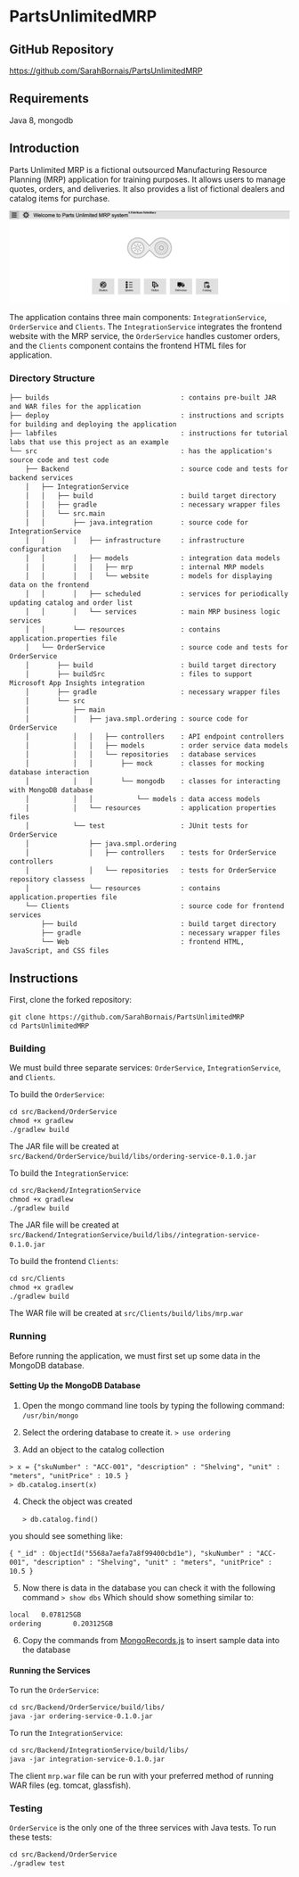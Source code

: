 # PartsUnlimitedMRP

## GitHub Repository

https://github.com/SarahBornais/PartsUnlimitedMRP

## Requirements

Java 8, mongodb

## Introduction

Parts Unlimited MRP is a fictional outsourced Manufacturing Resource Planning (MRP) application for training purposes. It allows users to manage quotes, orders, and deliveries. It also provides a list of fictional dealers and catalog items for purchase.

![image](../images/PartsUnlimitedMRP.png)

The application contains three main components: `IntegrationService`, `OrderService` and `Clients`. The `IntegrationService` integrates the frontend website with the MRP service, the `OrderService` handles customer orders, and the `Clients` component contains the frontend HTML files for application.

### Directory Structure

```
├── builds                                 : contains pre-built JAR and WAR files for the application
├── deploy                                 : instructions and scripts for building and deploying the application
├── labfiles                               : instructions for tutorial labs that use this project as an example
└── src                                    : has the application's source code and test code
    ├── Backend                            : source code and tests for backend services
    │   ├── IntegrationService       
    │   │   ├── build                      : build target directory
    │   │   ├── gradle                     : necessary wrapper files
    │   │   └── src.main    
    │   │       ├── java.integration       : source code for IntegrationService
    │   │       │   ├── infrastructure     : infrastructure configuration
    │   │       │   ├── models             : integration data models
    │   │       │   │   ├── mrp            : internal MRP models
    │   │       │   │   └── website        : models for displaying data on the frontend
    │   │       │   ├── scheduled          : services for periodically updating catalog and order list
    │   │       │   └── services           : main MRP business logic services
    │   │       └── resources              : contains application.properties file
    │   └── OrderService                   : source code and tests for OrderService
    │       ├── build                      : build target directory
    │       ├── buildSrc                   : files to support Microsoft App Insights integration
    │       ├── gradle                     : necessary wrapper files
    │       └── src
    │           ├── main           
    │           │   ├── java.smpl.ordering : source code for OrderService
    │           │   │   ├── controllers    : API endpoint controllers
    │           │   │   ├── models         : order service data models
    │           │   │   └── repositories   : database services
    │           │   │       ├── mock       : classes for mocking database interaction
    │           │   │       └── mongodb    : classes for interacting with MongoDB database
    │           │   │           └── models : data access models  
    │           │   └── resources          : application properties files
    │           └── test                   : JUnit tests for OrderService
    │               ├── java.smpl.ordering
    │               │   ├── controllers    : tests for OrderService controllers
    │               │   └── repositories   : tests for OrderService repository classess
    │               └── resources          : contains application.properties file
    └── Clients                            : source code for frontend services
        ├── build                          : build target directory
        ├── gradle                         : necessary wrapper files
        └── Web                            : frontend HTML, JavaScript, and CSS files
```

## Instructions

First, clone the forked repository:

```
git clone https://github.com/SarahBornais/PartsUnlimitedMRP
cd PartsUnlimitedMRP
```


### Building

We must build three separate services: `OrderService`, `IntegrationService`, and `Clients`.

To build the `OrderService`:

```
cd src/Backend/OrderService
chmod +x gradlew
./gradlew build
```

The JAR file will be created at `src/Backend/OrderService/build/libs/ordering-service-0.1.0.jar`

To build the `IntegrationService`:

```
cd src/Backend/IntegrationService
chmod +x gradlew
./gradlew build
```

The JAR file will be created at `src/Backend/IntegrationService/build/libs//integration-service-0.1.0.jar`

To build the frontend `Clients`:

```
cd src/Clients
chmod +x gradlew
./gradlew build
```

The WAR file will be created at `src/Clients/build/libs/mrp.war`

### Running

Before running the application, we must first set up some data in the MongoDB database.

#### Setting Up the MongoDB Database
1.  Open the mongo command line tools by typing the following command:
    `/usr/bin/mongo`

2.  Select the ordering database to create it.
    `> use ordering`

3. Add an object to the catalog collection

```
> x = {"skuNumber" : "ACC-001", "description" : "Shelving", "unit" : "meters", "unitPrice" : 10.5 }
> db.catalog.insert(x)
```

4.  Check the object was created

    `> db.catalog.find()`

you should see something like:
```
{ "_id" : ObjectId("5568a7aefa7a8f99400cbd1e"), "skuNumber" : "ACC-001", "description" : "Shelving", "unit" : "meters", "unitPrice" : 10.5 }

```

5. Now there is data in the database you can check it with the following command
   `> show dbs`
   Which should show something similar to:
```
local   0.078125GB
ordering        0.203125GB
```

6.  Copy the commands from [MongoRecords.js](https://github.com/SarahBornais/PartsUnlimitedMRP/blob/master/deploy/MongoRecords.js) to insert sample data into the database

#### Running the Services

To run the `OrderService`:

```
cd src/Backend/OrderService/build/libs/
java -jar ordering-service-0.1.0.jar
```

To run the `IntegrationService`:

```
cd src/Backend/IntegrationService/build/libs/
java -jar integration-service-0.1.0.jar
```

The client `mrp.war` file can be run with your preferred method of running WAR files (eg. tomcat, glassfish).

### Testing

`OrderService` is the only one of the three services with Java tests. To run these tests:

```
cd src/Backend/OrderService
./gradlew test
```
